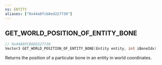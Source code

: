 ```yaml
---
ns: ENTITY
aliases: ["0x44a8fcb8ed227738"]
---
```

## GET_WORLD_POSITION_OF_ENTITY_BONE

```c
// 0x44A8FCB8ED227738
Vector3 GET_WORLD_POSITION_OF_ENTITY_BONE(Entity entity, int iBoneIdx);
```

Returns the position of a particular bone in an entity in world coordinates.

